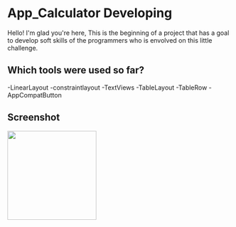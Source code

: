 # App_Calculator Developing

Hello! I'm glad you're here,
This is the beginning of a project that has a goal to develop soft skills of the programmers who is envolved on this little challenge. 

## Which tools were used so far?
-LinearLayout
-constraintlayout
-TextViews
-TableLayout
-TableRow
-AppCompatButton

## Screenshot

<img width="200" src="https://github.com/user-attachments/assets/d1ec024a-929a-4c6d-b733-becaf8f0328b" />
